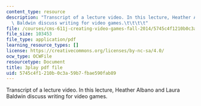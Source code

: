 ```yaml
---
content_type: resource
description: "Transcript of a lecture video. In this lecture, Heather Albano and Laura\
  \ Baldwin discuss writing for video games.\t\t\t\t"
file: /courses/cms-611j-creating-video-games-fall-2014/5745c4f1210b0c3a59b7fbae590fab89_5wHMEQkFzvE.pdf
file_size: 103453
file_type: application/pdf
learning_resource_types: []
license: https://creativecommons.org/licenses/by-nc-sa/4.0/
ocw_type: OCWFile
resourcetype: Document
title: 3play pdf file
uid: 5745c4f1-210b-0c3a-59b7-fbae590fab89
---
```

Transcript of a lecture video. In this lecture, Heather Albano and Laura Baldwin discuss writing for video games.				